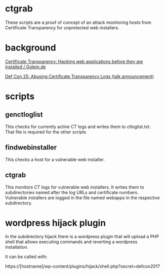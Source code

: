 # ctgrab

These scripts are a proof of concept of an attack monitoring hosts from Certificate Transparency
for unprotected web installers.

background
==========

[Certificate Transparency: Hacking web applications before they are installed / Golem.de](https://www.golem.de/news/certificate-transparency-hacking-web-applications-before-they-are-installed-1707-129172.html)

[Def Con 25: Abusing Certificate Transparency Logs (talk announcement)](https://defcon.org/html/defcon-25/dc-25-speakers.html#Böck)

scripts
=======

genctloglist
------------

This checks for currently active CT logs and writes them to ctloglist.txt.
That file is required for the other scripts

findwebinstaller
----------------

This checks a host for a vulnerable web installer.

ctgrab
------

This monitors CT logs for vulnerable web installers. It writes them to subdirectories
named after the log URLs and certificate numbers. Vulnerable installers are logged
in the file named webapps in the respective subdirectory.

wordpress hijack plugin
=======================

In the subdirectory hijack there is a wordpress plugin that will upload a PHP shell
that allows executing commands and reverting a wordpress installation.

It can be called with:

https://[hostname]/wp-content/plugins/hijack/shell.php?secret=defcon2017
